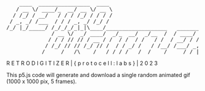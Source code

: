<pre>
    ____  ________________  ____                                
   / __ \/ ____/_  __/ __ \/ __ \                               
  / /_/ / __/   / / / /_/ / / / /                               
 / _, _/ /___  / / / _, _/ /_/ /                                
/_/ |_/_____/ /_/_/_/_|_|\____/___________________   __________ 
              / __ \/  _/ ____/  _/_  __/  _/__  /  / ____/ __ \
             / / / // // / __ / /  / /  / /   / /  / __/ / /_/ /
            / /_/ // // /_/ // /  / / _/ /   / /__/ /___/ _, _/ 
           /_____/___/\____/___/ /_/ /___/  /____/_____/_/ |_|   
</pre>

R E T R O  D I G I T I Z E R  |  { p r o t o c e l l : l a b s }  |  2 0 2 3

This p5.js code will generate and download a single random animated gif (1000 x 1000 pix, 5 frames).
